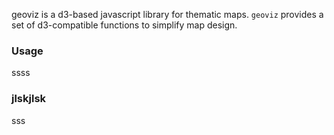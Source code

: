 geoviz is a d3-based javascript library for thematic maps. `geoviz` provides a set of d3-compatible functions to simplify map design.

### Usage

ssss

### jlskjlsk


sss

